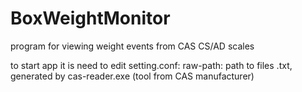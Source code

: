 # BoxWeightMonitor
program for viewing weight events from CAS CS/AD scales

to start app it is need to edit setting.conf:
raw-path: path to files .txt,  generated by cas-reader.exe (tool from CAS manufacturer)
